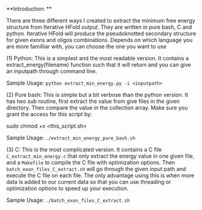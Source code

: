 **Introduction: **

There are three different ways I created to extract the minimum free energy structure from Iterative HFold output. They are written in pure bash, C and python. Iterative HFold will produce the pseudoknotted secondary structure for given exons and oligos combinations. Depends on which language you are more familliar with, you can choose the one you want to use

(1) Python: This is a simplest and the most readable version. It contains a extract_energy(filename) function such that it will return and you can give an inputpath through command line.

Sample Usage: `python extract_min_energy.py -i <inputpath>`

(2) Pure bash: This is simple but a bit verbose than the python version. It has two sub routine, first extract the value from give files in the given directory. Then compare the value in the collection array. Make sure you grant the access for this script by:

sudo chmod +x <this_script.sh>


Sample Usage: `./extract_min_energy_pure_bash.sh`


(3) C: This is the most complicated version. It contains a C file `C_extract_min_energy.c` that only extract the energy value in one given file, and a `Makefile` to compile the C file with optimization options. Then `batch_exon_files_C_extract.sh` will go through the given input path and execute the C file on each file. The only advantage using this is when more data is added to our current data so that you can use threading or optimization options to speed up your execution.

Sample Usage: `./batch_exon_files_C_extract.sh`
